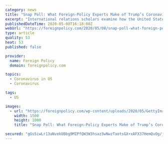 ```yaml
---
category: news
title: "Snap Poll: What Foreign-Policy Experts Make of Trump’s Coronavirus Response"
excerpt: "International relations scholars examine how the United States is seen on a global stage—and share who they would vote for in a presidential election."
publishedDateTime: 2020-05-08T16:18:00Z
webUrl: "https://foreignpolicy.com/2020/05/08/snap-poll-what-foreign-policy-experts-think-trump-coronavirus-response-election/"
type: article
quality: 53
heat: 53
published: false

provider:
  name: Foreign Policy
  domain: foreignpolicy.com

topics:
  - Coronavirus in US
  - Coronavirus

tags:
  - US

images:
  - url: "https://foreignpolicy.com/wp-content/uploads/2020/05/GettyImages-1211127476.jpg"
    width: 1500
    height: 1000
    title: "Snap Poll: What Foreign-Policy Experts Make of Trump’s Coronavirus Response"

secured: "gGs5iwLr13aNvekUBbg9MIPfQW3W3hsaz3wNwzTaotsGX+xAFX37HemQvOg/jTb1pCsYjAuNH1cBCAdioRrZM0/nIL9wrwfsT6GZ2d9eiaaWIS/dAqntvlSOCHEqvL9CvUnV3rXSD7PZ8vMe7bRhYb/MY5K3+hREC51Im5LVaIKzMsOY7s9Ai/D+reez246izT/l6CmRnvUjIL/25EdllyJy44rBgonNSAAUrAlD22PiH9C+raR23nGh2Zw/xjNmog5E/wVX3hSQ8QNFzot1MOmg1gMNIgKjFmEwFQdhwISPcprNAsoLZqySUMrN2KXGZi5iVMh19sVPaA8jLlOJRIhkQFbgV4EaQJdiKYzJZomoSDc6MYTFu0YqXRxHMwLf/zvfXcazE4Wn9z9s6YWBemByvFsoGLW9Bce0iNCZ6iL/xPXoAapbxeVuoUoO+qeYxdlLizXoE33q9IZG4kPKBdsOynSOE6ymaiG85g19wXA=;Nha1sYYkk0xZP8060s9ECA=="
---
```


